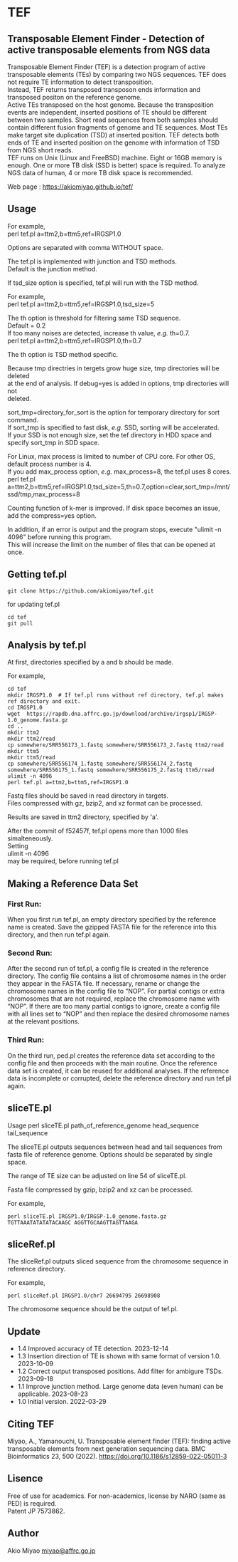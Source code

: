 # TEF
## Transposable Element Finder - Detection of active transposable elements from NGS data  
Transposable Element Finder (TEF) is a detection program of active transposable elements (TEs) by comparing two NGS sequences.
TEF does not require TE information to detect transposition.  
Instead, TEF returns transposed transposon ends information and transposed positon on the reference genome.  
Active TEs transposed on the host genome. Because the transposition events are independent, inserted positions of TE should be different between two samples.
Short read sequences from both samples should contain different fusion fragments of genome and TE sequences.
Most TEs make target site duplication (TSD) at inserted position.
TEF detects both ends of TE and inserted position on the genome with information of TSD from NGS short reads.  
TEF runs on Unix (Linux and FreeBSD) machine.  Eight or 16GB memory is enough. One or more TB disk (SSD is better) space is required. To analyze NGS data of human, 4 or more TB disk space is recommended.  

Web page : https://akiomiyao.github.io/tef/  

## Usage

For example,  
perl tef.pl a=ttm2,b=ttm5,ref=IRGSP1.0  

Options are separated with comma WITHOUT space.  

The tef.pl is implemented with junction and TSD methods.  
Default is the junction method.  

If tsd_size option is specified, tef.pl will run with the TSD method.  

For example,  
perl tef.pl a=ttm2,b=ttm5,ref=IRGSP1.0,tsd_size=5  

The th option is threshold for filtering same TSD sequence.  
Default = 0.2  
If too many noises are detected, increase th value, *e.g.* th=0.7.  
perl tef.pl a=ttm2,b=ttm5,ref=IRGSP1.0,th=0.7  

The th option is TSD method specific.  

Because tmp directries in tergets grow huge size, tmp directories will be deleted  
at the end of analysis. If debug=yes is added in options, tmp directories will not  
deleted.  
  
sort_tmp=directory_for_sort is the option for temporary directory for sort command.   
If sort_tmp is specified to fast disk, *e.g.* SSD, sorting will be accelerated.  
If your SSD is not enough size, set the tef directory in HDD space and specify sort_tmp in SDD space.  

For Linux, max process is limited to number of CPU core. For other OS, default process number is 4.  
If you add max_process option, *e.g.* max_process=8, the tef.pl uses 8 cores.  
perl tef.pl a=ttm2,b=ttm5,ref=IRGSP1.0,tsd_size=5,th=0.7,option=clear,sort_tmp=/mnt/ssd/tmp,max_process=8  

Counting function of k-mer is improved. If disk space becomes an issue, add the compress=yes option.  

In addition, if an error is output and the program stops, execute "ulimit -n 4096" before running this program.  
This will increase the limit on the number of files that can be opened at once.  

## Getting tef.pl
```
git clone https://github.com/akiomiyao/tef.git   
```
for updating tef.pl  
```
cd tef  
git pull  
```
  
## Analysis by tef.pl  
At first, directories specified by a and b should be made.  

For example,  
```
cd tef  
mkdir IRGSP1.0  # If tef.pl runs without ref directory, tef.pl makes ref directory and exit.
cd IRGSP1.0  
wget  https://rapdb.dna.affrc.go.jp/download/archive/irgsp1/IRGSP-1.0_genome.fasta.gz  
cd ..  
mkdir ttm2  
mkdir ttm2/read  
cp somewhere/SRR556173_1.fastq somewhere/SRR556173_2.fastq ttm2/read  
mkdir ttm5  
mkdir ttm5/read  
cp somewhere/SRR556174_1.fastq somewhere/SRR556174_2.fastq somewhere/SRR556175_1.fastq somewhere/SRR556175_2.fastq ttm5/read  
ulimit -n 4096
perl tef.pl a=ttm2,b=ttm5,ref=IRGSP1.0
```

Fastq files should be saved in read directory in targets.  
Files compressed with gz, bzip2, and xz format can be processed.  
  
Results are saved in ttm2 directory, specified by 'a'.  
  
After the commit of f52457f, tef.pl opens more than 1000 files simalteneously.  
Setting  
ulimit -n 4096  
may be required, before running tef.pl  

## Making a Reference Data Set
### First Run:
When you first run tef.pl, an empty directory specified by the reference name is created.
Save the gzipped FASTA file for the reference into this directory, and then run tef.pl again.
### Second Run:
After the second run of tef.pl, a config file is created in the reference directory.
The config file contains a list of chromosome names in the order they appear in the FASTA file.
If necessary, rename or change the chromosome names in the config file to “NOP”.
For partial contigs or extra chromosomes that are not required, replace the chromosome name with “NOP”.
If there are too many partial contigs to ignore, create a config file with all lines set to “NOP” and then replace the desired chromosome names at the relevant positions.
### Third Run:
On the third run, ped.pl creates the reference data set according to the config file and then proceeds with the main routine.
Once the reference data set is created, it can be reused for additional analyses.
If the reference data is incomplete or corrupted, delete the reference directory and run tef.pl again.

## sliceTE.pl
Usage
perl sliceTE.pl path_of_reference_genome head_sequence tail_sequence

The sliceTE.pl outputs sequences between head and tail sequences from fasta file of reference genome. Options should be separated by single space.  

The range of TE size can be adjusted on line 54 of sliceTE.pl.  

Fasta file compressed by gzip, bzip2 and xz can be processed.  

For example,
```
perl sliceTE.pl IRGSP1.0/IRGSP-1.0_genome.fasta.gz TGTTAAATATATATACAAGC AGGTTGCAAGTTAGTTAAGA
```
## sliceRef.pl
The sliceRef.pl outputs sliced sequence from the chromosome sequence in reference directory.

For example,
```
perl sliceRef.pl IRGSP1.0/chr7 26694795 26698908
```
The chromosome sequence should be the output of tef.pl.

## Update
- 1.4 Improved accuracy of TE detection. 2023-12-14
- 1.3 Insertion direction of TE is shown with same format of version 1.0. 2023-10-09
- 1.2 Correct output transposed positions. Add filter for ambigure TSDs. 2023-09-18
- 1.1 Improve junction method. Large genome data (even human) can be applicable. 2023-08-23
- 1.0 Initial version. 2022-03-29

## Citing TEF
Miyao, A., Yamanouchi, U. Transposable element finder (TEF): finding active transposable elements from next generation sequencing data. BMC Bioinformatics 23, 500 (2022). https://doi.org/10.1186/s12859-022-05011-3

## Lisence
Free of use for academics. For non-academics, license by NARO (same as PED) is required.  
Patent JP 7573862.  

## Author 
Akio Miyao miyao@affrc.go.jp
